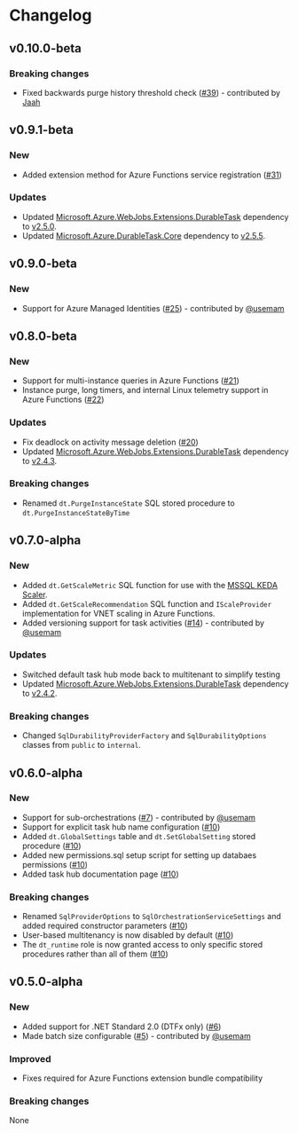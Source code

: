 # Changelog

## v0.10.0-beta

### Breaking changes

* Fixed backwards purge history threshold check ([#39](https://github.com/microsoft/durabletask-mssql/pull/39)) - contributed by [Jaah](https://github.com/Jaah)

## v0.9.1-beta

### New

* Added extension method for Azure Functions service registration ([#31](https://github.com/microsoft/durabletask-mssql/pull/31))

### Updates

* Updated [Microsoft.Azure.WebJobs.Extensions.DurableTask](https://www.nuget.org/packages/Microsoft.Azure.WebJobs.Extensions.DurableTask) dependency to [v2.5.0](https://github.com/Azure/azure-functions-durable-extension/releases/tag/v2.5.0).
* Updated [Microsoft.Azure.DurableTask.Core](https://www.nuget.org/packages/Microsoft.Azure.DurableTask.Core) dependency to [v2.5.5](https://github.com/Azure/durabletask/releases/tag/durabletask.core-v2.5.5).

## v0.9.0-beta

### New

* Support for Azure Managed Identities ([#25](https://github.com/microsoft/durabletask-mssql/pull/25)) - contributed by [@usemam](https://github.com/usemam)

## v0.8.0-beta

### New

* Support for multi-instance queries in Azure Functions ([#21](https://github.com/microsoft/durabletask-mssql/pull/21))
* Instance purge, long timers, and internal Linux telemetry support in Azure Functions ([#22](https://github.com/microsoft/durabletask-mssql/pull/22))

### Updates

* Fix deadlock on activity message deletion ([#20](https://github.com/microsoft/durabletask-mssql/pull/20))
* Updated [Microsoft.Azure.WebJobs.Extensions.DurableTask](https://www.nuget.org/packages/Microsoft.Azure.WebJobs.Extensions.DurableTask) dependency to [v2.4.3](https://github.com/Azure/azure-functions-durable-extension/releases/tag/v2.4.3).

### Breaking changes

* Renamed `dt.PurgeInstanceState` SQL stored procedure to `dt.PurgeInstanceStateByTime`

## v0.7.0-alpha

### New

* Added `dt.GetScaleMetric` SQL function for use with the [MSSQL KEDA Scaler](https://keda.sh/docs/scalers/mssql/).
* Added `dt.GetScaleRecommendation` SQL function and `IScaleProvider` implementation for VNET scaling in Azure Functions.
* Added versioning support for task activities ([#14](https://github.com/microsoft/durabletask-mssql/pull/14)) - contributed by [@usemam](https://github.com/usemam)

### Updates

* Switched default task hub mode back to multitenant to simplify testing
* Updated [Microsoft.Azure.WebJobs.Extensions.DurableTask](https://www.nuget.org/packages/Microsoft.Azure.WebJobs.Extensions.DurableTask) dependency to [v2.4.2](https://github.com/Azure/azure-functions-durable-extension/releases/tag/v2.4.2).

### Breaking changes

* Changed `SqlDurabilityProviderFactory` and `SqlDurabilityOptions` classes from `public` to `internal`.

## v0.6.0-alpha

### New

* Support for sub-orchestrations ([#7](https://github.com/microsoft/durabletask-mssql/pull/7)) - contributed by [@usemam](https://github.com/usemam)
* Support for explicit task hub name configuration ([#10](https://github.com/microsoft/durabletask-mssql/pull/10))
* Added `dt.GlobalSettings` table and `dt.SetGlobalSetting` stored procedure ([#10](https://github.com/microsoft/durabletask-mssql/pull/10))
* Added new permissions.sql setup script for setting up databaes permissions ([#10](https://github.com/microsoft/durabletask-mssql/pull/10))
* Added task hub documentation page ([#10](https://github.com/microsoft/durabletask-mssql/pull/10))

### Breaking changes

* Renamed `SqlProviderOptions` to `SqlOrchestrationServiceSettings` and added required constructor parameters ([#10](https://github.com/microsoft/durabletask-mssql/pull/10))
* User-based multitenancy is now disabled by default ([#10](https://github.com/microsoft/durabletask-mssql/pull/10))
* The `dt_runtime` role is now granted access to only specific stored procedures rather than all of them ([#10](https://github.com/microsoft/durabletask-mssql/pull/10))

## v0.5.0-alpha

### New

* Added support for .NET Standard 2.0 (DTFx only) ([#6](https://github.com/microsoft/durabletask-mssql/pull/6))
* Made batch size configurable ([#5](https://github.com/microsoft/durabletask-mssql/pull/5)) - contributed by [@usemam](https://github.com/usemam)

### Improved

* Fixes required for Azure Functions extension bundle compatibility

### Breaking changes

None

